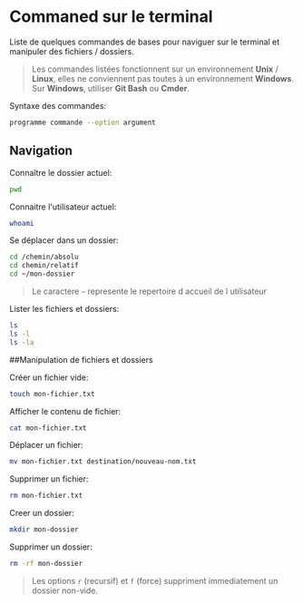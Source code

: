 # Commaned sur le terminal

Liste de quelques commandes de bases pour naviguer sur le terminal et
manipuler des fichiers / dossiers.

>Les commandes listées fonctionnent sur un environnement **Unix** / **Linux**,
elles ne conviennent pas toutes à un environnement **Windows**.
Sur **Windows**, utiliser **Git Bash** ou **Cmder**.

Syntaxe des commandes:
```sh
programme commande --option argument
```

## Navigation

Connaître le dossier actuel:
```sh
pwd
```

Connaitre l'utilisateur actuel:
```sh
whoami
```

Se déplacer dans un dossier:
```sh
cd /chemin/absolu
cd chemin/relatif
cd ~/mon-dossier
```

>Le caractere `~` represente le repertoire d accueil de l utilisateur

Lister les fichiers et dossiers:
```sh
ls
ls -l
ls -la
```

##Manipulation de fichiers et dossiers

Créer un fichier vide:
```sh
touch mon-fichier.txt
```

Afficher le contenu de fichier:
```sh
cat mon-fichier.txt
```

Déplacer un fichier:
```sh
mv mon-fichier.txt destination/nouveau-nom.txt
```

Supprimer un fichier:
```sh
rm mon-fichier.txt
```

Creer un dossier:
```sh
mkdir mon-dossier
```

Supprimer un dossier:
```sh
rm -rf mon-dossier
```

>Les options `r` (recursif) et `f` (force) suppriment immediatement un dossier non-vide. 


